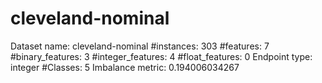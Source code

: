 # cleveland-nominal
Dataset name: cleveland-nominal
#instances: 303
#features: 7
  #binary_features: 3
  #integer_features: 4
  #float_features: 0
Endpoint type: integer
#Classes: 5
Imbalance metric: 0.194006034267
